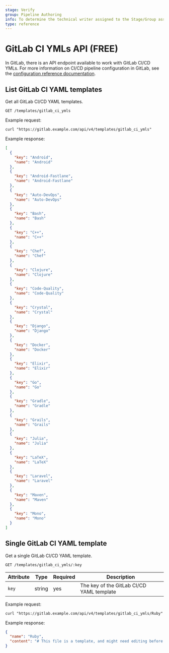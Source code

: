 ```yaml
---
stage: Verify
group: Pipeline Authoring
info: To determine the technical writer assigned to the Stage/Group associated with this page, see https://about.gitlab.com/handbook/engineering/ux/technical-writing/#assignments
type: reference
---
```


# GitLab CI YMLs API **(FREE)**

In GitLab, there is an API endpoint available to work with GitLab CI/CD YMLs. For more
information on CI/CD pipeline configuration in GitLab, see the
[configuration reference documentation](../../ci/yaml/index.md).

## List GitLab CI YAML templates

Get all GitLab CI/CD YAML templates.

```plaintext
GET /templates/gitlab_ci_ymls
```

Example request:

```shell
curl "https://gitlab.example.com/api/v4/templates/gitlab_ci_ymls"
```

Example response:

```json
[
  {
    "key": "Android",
    "name": "Android"
  },
  {
    "key": "Android-Fastlane",
    "name": "Android-Fastlane"
  },
  {
    "key": "Auto-DevOps",
    "name": "Auto-DevOps"
  },
  {
    "key": "Bash",
    "name": "Bash"
  },
  {
    "key": "C++",
    "name": "C++"
  },
  {
    "key": "Chef",
    "name": "Chef"
  },
  {
    "key": "Clojure",
    "name": "Clojure"
  },
  {
    "key": "Code-Quality",
    "name": "Code-Quality"
  },
  {
    "key": "Crystal",
    "name": "Crystal"
  },
  {
    "key": "Django",
    "name": "Django"
  },
  {
    "key": "Docker",
    "name": "Docker"
  },
  {
    "key": "Elixir",
    "name": "Elixir"
  },
  {
    "key": "Go",
    "name": "Go"
  },
  {
    "key": "Gradle",
    "name": "Gradle"
  },
  {
    "key": "Grails",
    "name": "Grails"
  },
  {
    "key": "Julia",
    "name": "Julia"
  },
  {
    "key": "LaTeX",
    "name": "LaTeX"
  },
  {
    "key": "Laravel",
    "name": "Laravel"
  },
  {
    "key": "Maven",
    "name": "Maven"
  },
  {
    "key": "Mono",
    "name": "Mono"
  }
]
```

## Single GitLab CI YAML template

Get a single GitLab CI/CD YAML template.

```plaintext
GET /templates/gitlab_ci_ymls/:key
```

| Attribute  | Type   | Required | Description                           |
| ---------- | ------ | -------- | ------------------------------------- |
| `key`      | string | yes      | The key of the GitLab CI/CD YAML template |

Example request:

```shell
curl "https://gitlab.example.com/api/v4/templates/gitlab_ci_ymls/Ruby"
```

Example response:

```json
{
  "name": "Ruby",
  "content": "# This file is a template, and might need editing before it works on your project.\n# To contribute improvements to CI/CD templates, please follow the Development guide at:\n# https://docs.gitlab.com/ee/development/cicd/templates.html\n# This specific template is located at:\n# https://gitlab.com/gitlab-org/gitlab/-/blob/master/lib/gitlab/ci/templates/Ruby.gitlab-ci.yml\n\n# Official language image. Look for the different tagged releases at:\n# https://hub.docker.com/r/library/ruby/tags/\nimage: ruby:latest\n\n# Pick zero or more services to be used on all builds.\n# Only needed when using a docker container to run your tests in.\n# Check out: https://docs.gitlab.com/ee/ci/services/index.html\nservices:\n  - mysql:latest\n  - redis:latest\n  - postgres:latest\n\nvariables:\n  POSTGRES_DB: database_name\n\n# Cache gems in between builds\ncache:\n  paths:\n    - vendor/ruby\n\n# This is a basic example for a gem or script which doesn't use\n# services such as redis or postgres\nbefore_script:\n  - ruby -v  # Print out ruby version for debugging\n  # Uncomment next line if your rails app needs a JS runtime:\n  # - apt-get update -q \u0026\u0026 apt-get install nodejs -yqq\n  - bundle config set --local deployment true  # Install dependencies into ./vendor/ruby\n  - bundle install -j $(nproc)\n\n# Optional - Delete if not using `rubocop`\nrubocop:\n  script:\n    - rubocop\n\nrspec:\n  script:\n    - rspec spec\n\nrails:\n  variables:\n    DATABASE_URL: \"postgresql://postgres:postgres@postgres:5432/$POSTGRES_DB\"\n  script:\n    - rails db:migrate\n    - rails db:seed\n    - rails test\n\n# This deploy job uses a simple deploy flow to Heroku, other providers, e.g. AWS Elastic Beanstalk\n# are supported too: https://github.com/travis-ci/dpl\ndeploy:\n  stage: deploy\n  environment: production\n  script:\n    - gem install dpl\n    - dpl --provider=heroku --app=$HEROKU_APP_NAME --api-key=$HEROKU_PRODUCTION_KEY\n"
}
```

<!-- ## Troubleshooting

Include any troubleshooting steps that you can foresee. If you know beforehand what issues
one might have when setting this up, or when something is changed, or on upgrading, it's
important to describe those, too. Think of things that may go wrong and include them here.
This is important to minimize requests for support, and to avoid doc comments with
questions that you know someone might ask.

Each scenario can be a third-level heading, e.g. `### Getting error message X`.
If you have none to add when creating a doc, leave this section in place
but commented out to help encourage others to add to it in the future. -->
